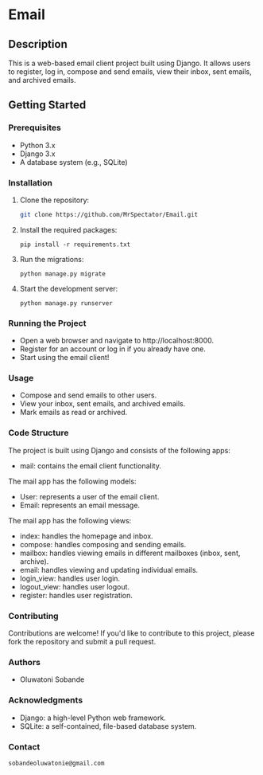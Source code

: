 # Email

## Description

This is a web-based email client project built using Django. It allows users to register, log in, compose and send emails, view their inbox, sent emails, and archived emails.

## Getting Started

### Prerequisites

- Python 3.x
- Django 3.x
- A database system (e.g., SQLite)

### Installation

1. Clone the repository:
   ```bash
   git clone https://github.com/MrSpectator/Email.git
    ```
2. Install the required packages:
    ```
    pip install -r requirements.txt
    ```
3. Run the migrations:
    ```
    python manage.py migrate
    ```
4. Start the development server:
    ```
    python manage.py runserver
    ```

### Running the Project
- Open a web browser and navigate to http://localhost:8000.
- Register for an account or log in if you already have one.
- Start using the email client!

### Usage
- Compose and send emails to other users.
- View your inbox, sent emails, and archived emails.
- Mark emails as read or archived.

### Code Structure
The project is built using Django and consists of the following apps:

- mail: contains the email client functionality.

The mail app has the following models:

- User: represents a user of the email client.
- Email: represents an email message.

The mail app has the following views:

- index: handles the homepage and inbox.
- compose: handles composing and sending emails.
- mailbox: handles viewing emails in different mailboxes (inbox, sent, archive).
- email: handles viewing and updating individual emails.
- login_view: handles user login.
- logout_view: handles user logout.
- register: handles user registration.

### Contributing
Contributions are welcome! If you'd like to contribute to this project, please fork the repository and submit a pull request.

### Authors
- Oluwatoni Sobande

### Acknowledgments
- Django: a high-level Python web framework.
- SQLite: a self-contained, file-based database system.

### Contact
```
sobandeoluwatonie@gmail.com
```